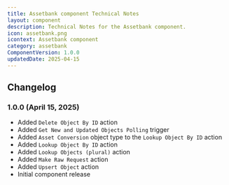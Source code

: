 ```yaml
---
title: Assetbank component Technical Notes
layout: component
description: Technical Notes for the Assetbank component.
icon: assetbank.png
icontext: Assetbank component
category: assetbank
ComponentVersion: 1.0.0
updatedDate: 2025-04-15
---
```


## Changelog

### 1.0.0 (April 15, 2025)

* Added `Delete Object By ID` action  
* Added `Get New and Updated Objects Polling` trigger
* Added `Asset Conversion` object type to the `Lookup Object By ID` action  
* Added `Lookup Object By ID` action
* Added `Lookup Objects (plural)` action  
* Added `Make Raw Request` action  
* Added `Upsert Object` action  
* Initial component release